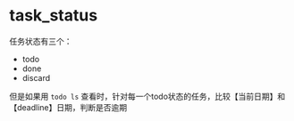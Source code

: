 # task_status

任务状态有三个：

- todo
- done
- discard

但是如果用 `todo ls` 查看时，针对每一个todo状态的任务，比较【当前日期】和【deadline】日期，判断是否逾期